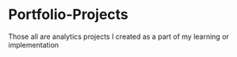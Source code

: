 # Portfolio-Projects
Those all are analytics projects I created as a part of my learning or implementation
